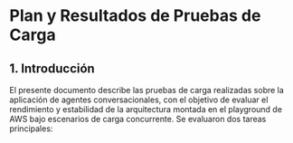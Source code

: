 # Plan y Resultados de Pruebas de Carga 

## 1. Introducción

El presente documento describe las pruebas de carga realizadas sobre la aplicación de agentes conversacionales, con el objetivo de evaluar el rendimiento y estabilidad de la arquitectura montada en el playground de AWS bajo escenarios de carga concurrente. Se evaluaron dos tareas principales:
